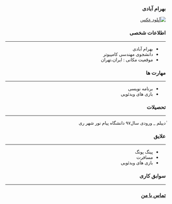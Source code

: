<style type="text/css">
body{
 direction:rtl;
}
</style>
### بهرام آبادی
<a href="http://uupload.ir/view/rnde_.jpg" target="_blank"><img src="http://uupload.ir/files/rndeـthumbـ.jpg" border="0" alt="آپلود عکس" /></a>

### اطلاعات شخصی

---
+ بهرام آبادی
+ دانشجوی مهندسی کامپیوتر
+ موقعیت مکانی : ایران،تهران


### مهارت ها

---
+ برنامه نویسی
+ بازی های ویدئویی

### تحصیلات

---
ٰدییلم
_ ورودی سال۹۷ دانشگاه پیام نور شهر ری 

### علایق

---
+ پینگ پونگ
+ مسافرت
+ بازی های ویدئویی

### سوابق کاری

---

### [تماس با من](https:/)

